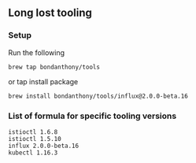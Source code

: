 ## Long lost tooling

### Setup

Run the following
```
brew tap bondanthony/tools
```

or tap install package

```
brew install bondanthony/tools/influx@2.0.0-beta.16
```

### List of formula for specific tooling versions

```
istioctl 1.6.8
istioctl 1.5.10
influx 2.0.0-beta.16
kubectl 1.16.3
```
